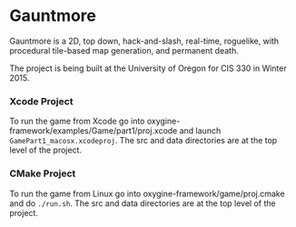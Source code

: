 # Gauntmore

Gauntmore is a 2D, top down, hack-and-slash, real-time, roguelike, with procedural tile-based map generation, and permanent death.

The project is being built at the University of Oregon for CIS 330 in Winter 2015.

### Xcode Project

To run the game from Xcode go into oxygine-framework/examples/Game/part1/proj.xcode and launch `GamePart1_macosx.xcodeproj`. The src and data directories are at the top level of the project.

### CMake Project

To run the game from Linux go into oxygine-framework/game/proj.cmake and do `./run.sh`. The src and data directories are at the top level of the project.
